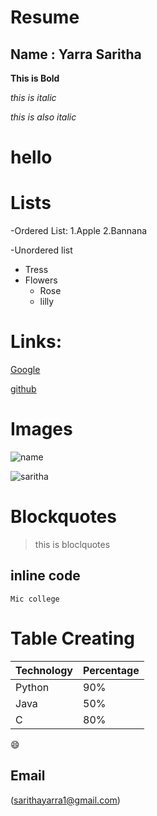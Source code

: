 # Resume

## Name : Yarra Saritha

**This is Bold**

*this is italic*

_this is also italic_

<h1>hello</h1>

# Lists

-Ordered List:
1.Apple
2.Bannana

-Unordered list
* Tress
* Flowers
  * Rose
  * lilly

# Links:
  [Google](http://www.gooogle.com)
  
  [github](http://github.com)
  
# Images
![name](https://www.bing.com/th?id=OIP.UJQyNZMBkjPfWXfDaRA6GQHaF7&w=148&h=110&c=8&rs=1&qlt=90&dpr=1.25&pid=3.1&rm=2)

![saritha](https://th.bing.com/th/id/OIP.d2QGP-fkX8gwaDyFFGxt2gAAAA?w=158&h=180&c=7&o=5&dpr=1.25&pid=1.7)

# Blockquotes
> this is bloclquotes

## inline code

`Mic college`

# Table Creating 
Technology | Percentage
-----------| ---------
Python     |  90%
Java       |  50%
C          |  80%

:smile:

## Email

(sarithayarra1@gmail.com)
